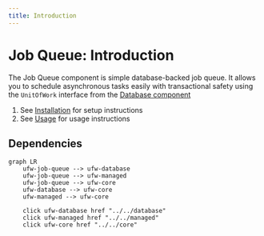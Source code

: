 ```yaml
---
title: Introduction
---
```


# Job Queue: Introduction

The Job Queue component is simple database-backed job queue. It allows you to schedule asynchronous tasks easily with
transactional safety using the `UnitOfWork` interface from the [Database component](../database) 

1. See [Installation](./installation.md) for setup instructions
2. See [Usage](./usage.md) for usage instructions

## Dependencies

```mermaid
graph LR
    ufw-job-queue --> ufw-database
    ufw-job-queue --> ufw-managed
    ufw-job-queue --> ufw-core
    ufw-database --> ufw-core
    ufw-managed --> ufw-core

    click ufw-database href "../../database"
    click ufw-managed href "../../managed"
    click ufw-core href "../../core"
```